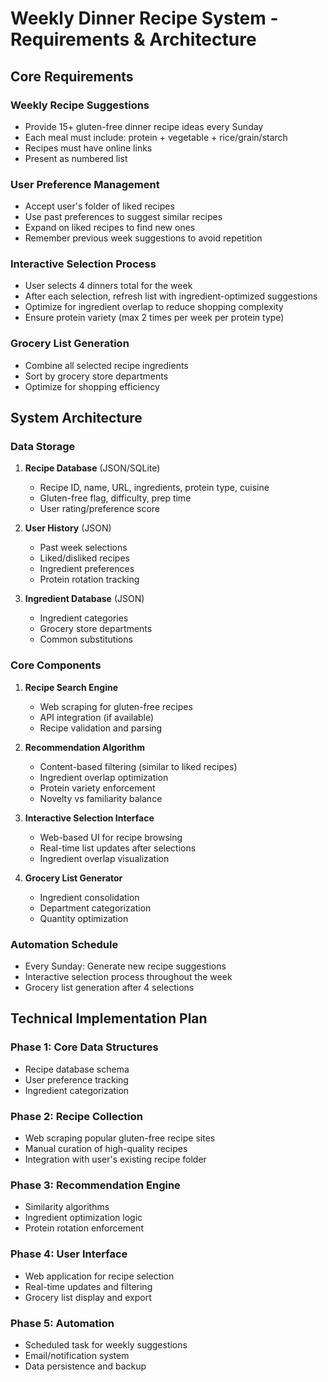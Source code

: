 # Weekly Dinner Recipe System - Requirements & Architecture

## Core Requirements

### Weekly Recipe Suggestions
- Provide 15+ gluten-free dinner recipe ideas every Sunday
- Each meal must include: protein + vegetable + rice/grain/starch
- Recipes must have online links
- Present as numbered list

### User Preference Management
- Accept user's folder of liked recipes
- Use past preferences to suggest similar recipes
- Expand on liked recipes to find new ones
- Remember previous week suggestions to avoid repetition

### Interactive Selection Process
- User selects 4 dinners total for the week
- After each selection, refresh list with ingredient-optimized suggestions
- Optimize for ingredient overlap to reduce shopping complexity
- Ensure protein variety (max 2 times per week per protein type)

### Grocery List Generation
- Combine all selected recipe ingredients
- Sort by grocery store departments
- Optimize for shopping efficiency

## System Architecture

### Data Storage
1. **Recipe Database** (JSON/SQLite)
   - Recipe ID, name, URL, ingredients, protein type, cuisine
   - Gluten-free flag, difficulty, prep time
   - User rating/preference score

2. **User History** (JSON)
   - Past week selections
   - Liked/disliked recipes
   - Ingredient preferences
   - Protein rotation tracking

3. **Ingredient Database** (JSON)
   - Ingredient categories
   - Grocery store departments
   - Common substitutions

### Core Components

1. **Recipe Search Engine**
   - Web scraping for gluten-free recipes
   - API integration (if available)
   - Recipe validation and parsing

2. **Recommendation Algorithm**
   - Content-based filtering (similar to liked recipes)
   - Ingredient overlap optimization
   - Protein variety enforcement
   - Novelty vs familiarity balance

3. **Interactive Selection Interface**
   - Web-based UI for recipe browsing
   - Real-time list updates after selections
   - Ingredient overlap visualization

4. **Grocery List Generator**
   - Ingredient consolidation
   - Department categorization
   - Quantity optimization

### Automation Schedule
- Every Sunday: Generate new recipe suggestions
- Interactive selection process throughout the week
- Grocery list generation after 4 selections

## Technical Implementation Plan

### Phase 1: Core Data Structures
- Recipe database schema
- User preference tracking
- Ingredient categorization

### Phase 2: Recipe Collection
- Web scraping popular gluten-free recipe sites
- Manual curation of high-quality recipes
- Integration with user's existing recipe folder

### Phase 3: Recommendation Engine
- Similarity algorithms
- Ingredient optimization logic
- Protein rotation enforcement

### Phase 4: User Interface
- Web application for recipe selection
- Real-time updates and filtering
- Grocery list display and export

### Phase 5: Automation
- Scheduled task for weekly suggestions
- Email/notification system
- Data persistence and backup

